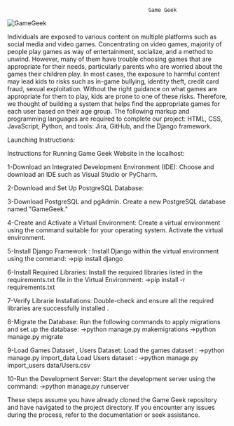                                                  Game Geek

![GameGeek](https://github.com/HanaAlfozan/2023-GP1-5/assets/52613576/ffff66c3-1a0e-4402-a504-30008186ae0a)

   Individuals are exposed to various content on multiple platforms such as social media and
video games. Concentrating on video games, majority of people play games as way of
entertainment, socialize, and a method to unwind. However, many of them have
trouble choosing games that are appropriate for their needs, particularly parents who are worried
about the games their children play. In most cases, the exposure to harmful content may lead
kids to risks such as in-game bullying, identity theft, credit card fraud, sexual exploitation.
Without the right guidance on what games are appropriate for them to play, kids are prone to one
of these risks. Therefore, we thought of building a system that helps find the appropriate games
for each user based on their age group. The following markup and programming languages are required to complete our project: HTML, CSS, JavaScript, Python, and tools: Jira, GitHub, and the Django framework. 

Launching Instructions:

Instructions for Running Game Geek Website in the localhost:

1-Download an Integrated Development Environment (IDE):
Choose and download an IDE such as Visual Studio or PyCharm.


2-Download and Set Up PostgreSQL Database:


3-Download PostgreSQL and pgAdmin.
Create a new PostgreSQL database named "GameGeek."


4-Create and Activate a Virtual Environment:
Create a virtual environment using the command suitable for your operating system.
Activate the virtual environment.


5-Install Django Framework :
Install Django within the virtual environment using the command:
->pip install django


6-Install Required Libraries:
Install the required libraries listed in the requirements.txt file in the Virtual Environment:
->pip install -r requirements.txt


7-Verify Librarie Installations:
Double-check and ensure all the required libraries are successfully installed .


8-Migrate the Database:
Run the following commands to apply migrations and set up the database:
->python manage.py makemigrations
->python manage.py migrate


9-Load Games Dataset , Users Dataset:
Load the games dataset :
->python manage.py import_data
Load Users dataset :
->python manage.py import_users data/Users.csv


10-Run the Development Server:
Start the development server using the command:
->python manage.py runserver


These steps assume you have already cloned the Game Geek repository and have navigated to the project directory. If you encounter any issues during the process, refer to the documentation or seek assistance.
